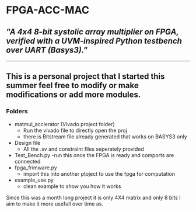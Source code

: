 # FPGA-ACC-MAC
## *"A 4x4 8-bit systolic array multiplier on FPGA, verified with a UVM-inspired Python testbench over UART (Basys3)."*

---
This is a personal project that I started this summer feel free to modify or make modifications or add more modules.
---

### Folders 
- matmul_acclerator (Vivado project folder)
  - Run the vivado file to directly open the proj
  - there is Bitstream file already generated that works on BASYS3 only
- Design file
  - All the .sv and constraint files seperately provided 
- Test_Bench.py
  -run this once the FPGA is ready and comports are connected    
- fpga_frimware.py
  - import this into another ptoject to use the fpga for computation
- example_use.py
  - clean example to show you how it works

Since this was a month long project it is only 4X4 matrix and only 8 bits I aim to make it more usefull over time as.  
